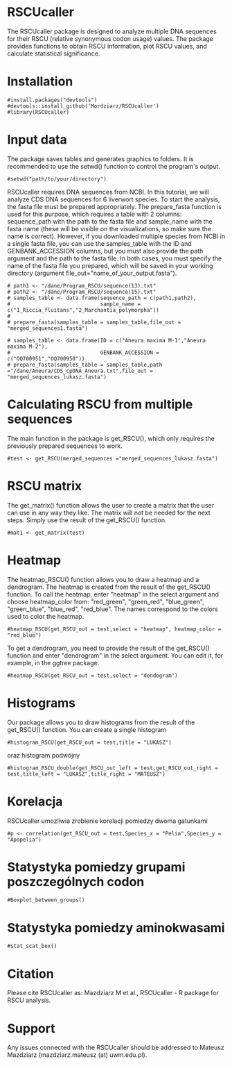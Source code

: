 # RSCUcaller

The RSCUcaller package is designed to analyze multiple DNA sequences for their RSCU (relative synonymous codon usage) values. The package provides functions to obtain RSCU information, plot RSCU values, and calculate statistical significance.

# Installation

```{r}
#install.packages("devtools")
#devtools::install_github('Mordziarz/RSCUcaller')
#library(RSCUcaller)
```

# Input data 

The package saves tables and generates graphics to folders. It is recommended to use the setwd() function to control the program's output.

```{r}
#setwd("path/to/your/directory")
```

RSCUcaller requires DNA sequences from NCBI. In this tutorial, we will analyze CDS DNA sequences for 6 liverwort species. To start the analysis, the fasta file must be prepared appropriately. The prepare_fasta function is used for this purpose, which requires a table with 2 columns: sequence_path with the path to the fasta file and sample_name with the fasta name (these will be visible on the visualizations, so make sure the name is correct). However, if you downloaded multiple species from NCBI in a single fasta file, you can use the samples_table with the ID and GENBANK_ACCESSION columns, but you must also provide the path argument and the path to the fasta file. In both cases, you must specify the name of the fasta file you prepared, which will be saved in your working directory (argument file_out="name_of_your_output.fasta").

```{r}
# path1 <- "/dane/Program_RSCU/sequence(13).txt"
# path2 <- "/dane/Program_RSCU/sequence(15).txt"
# samples_table <- data.frame(sequence_path = c(path1,path2),
#                             sample_name = c("1_Riccia_fluitans","2_Marchantia_polymorpha"))
# 
# prepare_fasta(samples_table = samples_table,file_out = "merged_sequences1.fasta")
```

```{r}
# samples_table <- data.frame(ID = c("Aneura maxima M-1","Aneura maxima M-2"),
#                             GENBANK_ACCESSION = c("OQ700951","OQ700950"))
# prepare_fasta(samples_table = samples_table,path ="/dane/Aneura/CDS_cpDNA_Aneura.txt",file_out = "merged_sequences_lukasz.fasta")
```

# Calculating RSCU from multiple sequences

The main function in the package is get_RSCU(), which only requires the previously prepared sequences to work.

```{r}
#test <- get_RSCU(merged_sequences ="merged_sequences_lukasz.fasta")
```

# RSCU matrix

The get_matrix() function allows the user to create a matrix that the user can use in any way they like. The matrix will not be needed for the next steps. Simply use the result of the get_RSCU() function.

```{r}
#mat1 <- get_matrix(test)
```

# Heatmap

The heatmap_RSCU() function allows you to draw a heatmap and a dendrogram. The heatmap is created from the result of the get_RSCU() function. To call the heatmap, enter "heatmap" in the select argument and choose heatmap_color from: "red_green", "green_red", "blue_green", "green_blue", "blue_red", "red_blue". The names correspond to the colors used to color the heatmap.

```{r}
#heatmap_RSCU(get_RSCU_out = test,select = "heatmap", heatmap_color = "red_blue")
```

To get a dendrogram, you need to provide the result of the get_RSCU() function and enter "dendrogram" in the select argument. You can edit it, for example, in the ggtree package.

```{r}
#heatmap_RSCU(get_RSCU_out = test,select = "dendogram")
```

# Histograms

Our package allows you to draw histograms from the result of the get_RSCU() function. You can create a single histogram

```{r}
#histogram_RSCU(get_RSCU_out = test,title = "LUKASZ")
```

oraz histogram podwójny

```{r}
#histogram_RSCU_double(get_RSCU_out_left = test,get_RSCU_out_right = test,title_left = "LUKASZ",title_right = "MATEUSZ")
```

# Korelacja

RSCUcaller umozliwia zrobienie korelacji pomiedzy dwoma gatunkami

```{r}
#p <- correlation(get_RSCU_out = test,Species_x = "Pelia",Species_y = "Apopelia")
```

# Statystyka pomiedzy grupami poszczególnych codon

```{r}
#Boxplot_between_groups()
```

# Statystyka pomiedzy aminokwasami

```{r}
#stat_scat_box()
```

# Citation
Please cite RSCUcaller as: Mazdziarz M et al., RSCUcaller - R package for RSCU analysis.

# Support
Any issues connected with the RSCUcaller should be addressed to Mateusz Mazdziarz (mazdziarz.mateusz (at) uwm.edu.pl).

